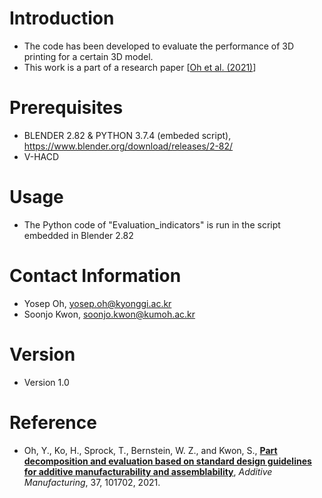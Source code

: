 # Introduction
* The code has been developed to evaluate the performance of 3D printing for a certain 3D model. 
* This work is a part of a research paper [[Oh et al. (2021)](https://doi.org/10.1016/j.addma.2020.101702)]




# Prerequisites
* BLENDER 2.82 & PYTHON 3.7.4 (embeded script), https://www.blender.org/download/releases/2-82/
* V-HACD

# Usage
* The Python code of "Evaluation_indicators" is run in the script embedded in Blender 2.82

# Contact Information
* Yosep Oh, yosep.oh@kyonggi.ac.kr
* Soonjo Kwon, soonjo.kwon@kumoh.ac.kr

# Version
* Version 1.0

# Reference
- Oh, Y., Ko, H., Sprock, T., Bernstein, W. Z., and Kwon, S., [**Part decomposition and evaluation based on standard design guidelines for additive manufacturability and assemblability**](https://doi.org/10.1016/j.addma.2020.101702), *Additive Manufacturing*, 37, 101702, 2021.
 
